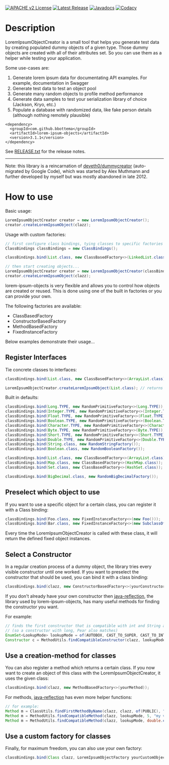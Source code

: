 [![APACHE v2 License](https://img.shields.io/badge/license-apachev2-blue.svg?style=flat)](LICENSE-2.0.txt) 
[![Latest Release](https://img.shields.io/maven-central/v/com.github.bbottema/lorem-ipsum-objects.svg?style=flat)](http://search.maven.org/#search%7Cgav%7C1%7Cg%3A%22com.github.bbottema%22%20AND%20a%3A%22lorem-ipsum-objects%22) 
[![Javadocs](http://www.javadoc.io/badge/com.github.bbottema/lorem-ipsum-objects.svg)](http://www.javadoc.io/doc/com.github.bbottema/lorem-ipsum-objects)
[![Codacy](https://img.shields.io/codacy/grade/189c035f5cd549f2a936b3b3b215df1f?style=flat)](https://www.codacy.com/app/b-bottema/lorem-ipsum-objects)

# Description

LoremIpsumObjectCreator is a small tool that helps you generate test data by creating 
populated dummy objects of a given type. Those dummy objects are created with 
all of their attributes set. So you can use them as a helper while testing your 
application.

Some use-cases are:

 1. Generate lorem ipsum data for documentating API examples. For example, documentation in Swagger
 2. Generate test data to test an object pool
 3. Generate many random objects to profile method performance
 4. Generate data samples to test your serialization library of choice (Jackson, Kryo, etc.)
 5. Populate a database with randomized data, like fake person details (although nothing remotely plausible)

```
<dependency>
  <groupId>com.github.bbottema</groupId>
  <artifactId>lorem-ipsum-objects</artifactId>
  <version>3.1.1</version>
</dependency>
```

See [RELEASE.txt](RELEASE.txt) for the release notes.

---
Note: this library is a reincarnation of [deveth0/dummycreator](https://github.com/deveth0/dummycreator) 
(auto-migrated by Google Code), which was started by Alex Muthmann and further developed by myself but was 
mostly abandoned in late 2012.

# How to use

Basic usage: 

```java
LoremIpsumObjectCreator creator = new LoremIpsumObjectCreator();
creator.createLoremIpsumObject(clazz);
```

Usage with custom factories:

```java
// first configure class bindings, tying classes to specific factories
ClassBindings classBindings = new ClassBindings();

classBindings.bind(List.class, new ClassBasedFactory<>(LinkedList.class));

// then start creating objects...
LoremIpsumObjectCreator creator = new LoremIpsumObjectCreator(classBindings);
creator.createLoremIpsumObject(clazz);
```

lorem-ipsum-objects is very flexible and allows you to control how objects are created or reused. 
This is done using one of the built in factories or you can provide your own.

The following factories are available:

 * ClassBasedFactory
 * ConstructorBasedFactory
 * MethodBasedFactory
 * FixedInstanceFactory
 
Below examples demonstrate their usage...

## Register Interfaces

Tie concrete classes to interfaces:

```java
classBindings.bind(List.class, new ClassBasedFactory<>(ArrayList.class));

LoremIpsumObjectCreator.createLoremIpsumObject(List.class); // returns an ArrayList
```

Built in defaults:

```java
classBindings.bind(Long.TYPE, new RandomPrimitiveFactory<>(Long.TYPE));
classBindings.bind(Integer.TYPE, new RandomPrimitiveFactory<>(Integer.TYPE));
classBindings.bind(Float.TYPE, new RandomPrimitiveFactory<>(Float.TYPE));
classBindings.bind(Boolean.TYPE, new RandomPrimitiveFactory<>(Boolean.TYPE));
classBindings.bind(Character.TYPE, new RandomPrimitiveFactory<>(Character.TYPE));
classBindings.bind(Byte.TYPE, new RandomPrimitiveFactory<>(Byte.TYPE));
classBindings.bind(Short.TYPE, new RandomPrimitiveFactory<>(Short.TYPE));
classBindings.bind(Double.TYPE, new RandomPrimitiveFactory<>(Double.TYPE));
classBindings.bind(String.class, new RandomStringFactory());
classBindings.bind(Boolean.class, new RandomBooleanFactory());

classBindings.bind(List.class, new ClassBasedFactory<>(ArrayList.class));
classBindings.bind(Map.class, new ClassBasedFactory<>(HashMap.class));
classBindings.bind(Set.class, new ClassBasedFactory<>(HashSet.class));

classBindings.bind(BigDecimal.class, new RandomBigDecimalFactory());
```

## Preselect which object to use

If you want to use a specific object for a certain class, you can register it
with a Class binding:

```java
classBindings.bind(Foo.class, new FixedInstanceFactory<>(new Foo()));
classBindings.bind(Bar.class, new FixedInstanceFactory<>(new SubclassOfBar()));
```

Every time the LoremIpsumObjectCreator is called with these class, it will return 
the defined fixed object instances.

## Select a Constructor
       
In a regular creation process of a dummy object, the library tries every visible 
constructor until one worked. If you want to preselect the
constructor that should be used, you can bind it with a class binding:

```java
classBindings.bind(clazz, new ConstructorBasedFactory<>(yourConstructor));
```

If you don't already have your own constructor then [java-reflection](https://github.com/bbottema/java-reflection), 
the library used by lorem-ipsum-objects, has many useful methods for finding the constructor you want.

For example:

```java
// finds the first constructor that is compatible with int and String arguments 
// (so a constructor with long, Pear also matches)
EnumSet<LookupMode> lookupMode = of(AUTOBOX, CAST_TO_SUPER, CAST_TO_INTERFACE);
Constructor c = MethodUtils.findCompatibleConstructor(clazz, lookupMode, int.class, Fruit.class);
```

## Use a creation-method for classes

You can also register a method which returns a certain class. If you now want
to create an object of this class with the LoremIpsumObjectCreator, it uses the given
class:

```java
classBindings.bind(clazz, new MethodBasedFactory<>(yourMethod));
```

For methods, [java-reflection](https://github.com/bbottema/java-reflection) has even more helper functions:

```java
// for example:
Method m = ClassUtils.findFirstMethodByName(clazz, clazz, of(PUBLIC), "myFactoryMethod");
Method m = MethodUtils.findCompatibleMethod(clazz, lookupMode, 5, "my value");
Method m = MethodUtils.findCompatibleMethod(clazz, lookupMode, double.class, String.class);
```
    
## Use a custom factory for classes

Finally, for maximum freedom, you can also use your own factory:

```java
classBindings.bind(Class clazz, LoremIpsumObjectFactory yourCustomObjectFactory);
```